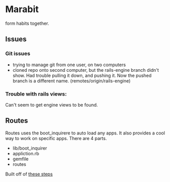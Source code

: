 # Marabit
form habits together.

## Issues
### Git issues
- trying to manage git from one user, on two computers
- cloned repo onto second computer, but the rails-engine branch didn't show. Had trouble pulling it down, and pushing it. Now the pushed branch is a different name. (remotes/origin/rails-engine)

### Trouble with rails views:
  Can't seem to get engine views to be found.

## Routes
Routes uses the boot_inquirere to auto load any apps. It also provides a cool way to work on specific apps.
There are 4 parts.
- lib/boot_inquirer
- appliction.rb
- gemfile
- routes

Built off of
[these steps](https://github.com/taskrabbit/rails_engines_example/commit/41d309b0cd1be85bbda692217493bf2af743cf31)
